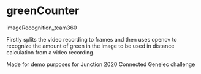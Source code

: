 # greenCounter
imageRecognition_team360

Firstly splits the video recording to frames and then uses opencv to recognize the amount of green in the image to be used in distance calculation from a video recording.

Made for demo purposes for Junction 2020 Connected Genelec challenge
